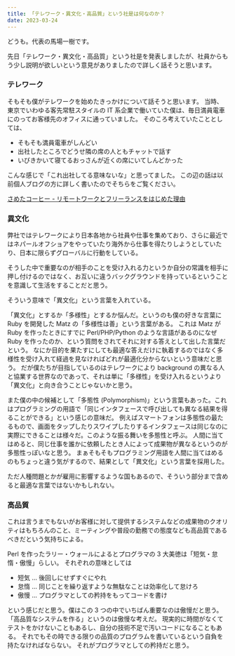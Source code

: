 ```yaml
---
title: 「テレワーク・異文化・高品質」という社是は何なのか？
date: 2023-03-24
---
```


どうも。代表の馬場一樹です。

先日「テレワーク・異文化・高品質」という社是を発表しましたが、社員からもう少し説明が欲しいという意見がありましたので詳しく話そうと思います。

### テレワーク

そもそも僕がテレワークを始めたきっかけについて話そうと思います。
当時、東京でいわゆる客先常駐スタイルの IT 系企業で働いていた僕は、毎日満員電車にのってお客様先のオフィスに通っていました。
そのころ考えていたこととしては、

- そもそも満員電車がしんどい
- 出社したところでどうせ隣の席の人ともチャットで話す
- いびきかいて寝てるおっさんが近くの席にいてしんどかった

こんな感じで「これ出社してる意味ないな」と思ってました。
この辺の話は以前個人ブログの方に詳しく書いたのでそちらをご覧ください。

[さめたコーヒー - リモートワークとフリーランスをはじめた理由](https://www.kbaba1001.com/entry/2019/09/29/132231)

### 異文化

弊社ではテレワークにより日本各地から社員や仕事を集めており、さらに最近ではネパールオフショアをやっていたり海外から仕事を得たりしようとしていたり、日本に限らずグローバルに行動をしている。

そうした中で重要なのが相手のことを受け入れる力というか自分の常識を相手に押し付けるのではなく、お互いに違うバックグラウンドを持っているということを意識して生活をすることだと思う。

そういう意味で「異文化」という言葉を入れている。

「異文化」とするか「多様性」とするか悩んだ。というのも僕の好きな言葉に Ruby を開発した Matz の「多様性は善」という言葉がある。
これは Matz が Ruby を作ったときにすでに Perl/PHP/Python のような言語があるのになぜ Ruby を作ったのか、という質問をされてそれに対する答えとして出した言葉だという。
なにか目的を果たすにしても最適な答えだけに執着するのではなく多様性を受け入れて経過を見なければどれが最適化分からないという意味だと思う。
だが僕たちが目指しているのはテレワークにより background の異なる人と協業する世界なのであって、それは単に「多様性」を受け入れるというより「異文化」と向き合うことじゃないかと思う。

また僕の中の候補として「多態性 (Polymorphism)」という言葉もあった。これはプログラミングの用語で「同じインタフェースで呼び出しても異なる結果を得ることができる」という感じの意味だ。
例えばスマートフォンは多態性の最たるもので、画面をタップしたりスワイプしたりするインタフェースは同じなのに実際にできることは様々だ。このような振る舞いを多態性と呼ぶ。
人間に当てはめると、同じ仕事を誰かに依頼したとき人によって成果物が異なるというのが多態性っぽいなと思う。
まぁそもそもプログラミング用語を人間に当てはめるのもちょっと違う気がするので、結果として「異文化」という言葉を採用した。

ただ人種問題とかが雇用に影響するような国もあるので、そういう部分まで含めると最適な言葉ではないかもしれない。

### 高品質

これは言うまでもないがお客様に対して提供するシステムなどの成果物のクオリティはもちろんのこと、ミーティングや普段の勤務での態度なども高品質であるべきだという気持ちによる。

Perl を作ったラリー・ウォールによるとプログラマの 3 大美徳は「短気・怠惰・傲慢」らしい。
それぞれの意味としては

- 短気 ... 後回しにせずすぐにやれ
- 怠惰 ... 同じことを繰り返すような無駄なことは効率化して怠けろ
- 傲慢 ... プログラマとしての矜持をもってコードを書け

という感じだと思う。僕はこの 3 つの中でいちばん重要なのは傲慢だと思う。
「高品質なシステムを作る」というのは傲慢な考えだ。
現実的に時間がなくてテストをかけないこともあるし、自分の技術不足で汚いコードになることもある。
それでもその時できる限りの品質のプログラムを書いているという自負を持たなければならない。
それがプログラマとしての矜持だと思う。

